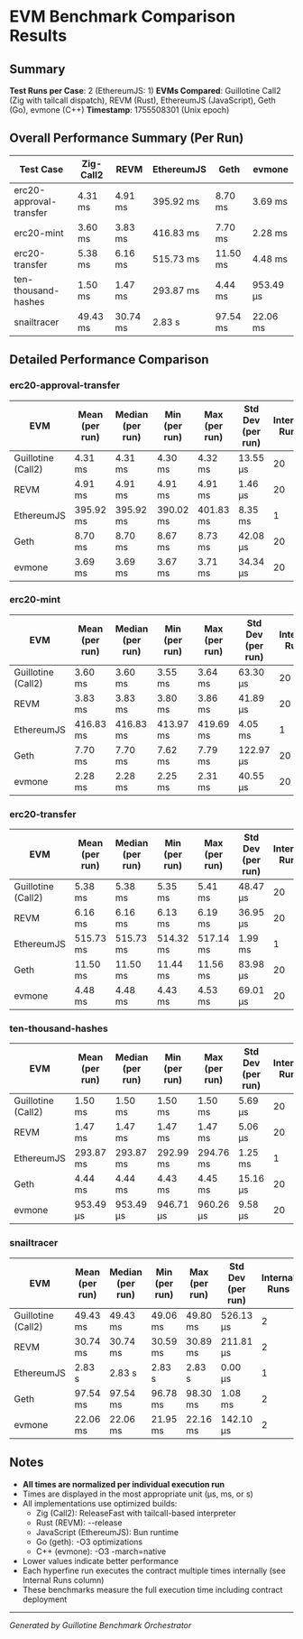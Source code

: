 # EVM Benchmark Comparison Results

## Summary

**Test Runs per Case**: 2 (EthereumJS: 1)
**EVMs Compared**: Guillotine Call2 (Zig with tailcall dispatch), REVM (Rust), EthereumJS (JavaScript), Geth (Go), evmone (C++)
**Timestamp**: 1755508301 (Unix epoch)

## Overall Performance Summary (Per Run)

| Test Case | Zig-Call2 | REVM | EthereumJS | Geth | evmone |
|-----------|-----------|------|------------|------|--------|
| erc20-approval-transfer   | 4.31 ms | 4.91 ms | 395.92 ms | 8.70 ms | 3.69 ms |
| erc20-mint                | 3.60 ms | 3.83 ms | 416.83 ms | 7.70 ms | 2.28 ms |
| erc20-transfer            | 5.38 ms | 6.16 ms | 515.73 ms | 11.50 ms | 4.48 ms |
| ten-thousand-hashes       | 1.50 ms | 1.47 ms | 293.87 ms | 4.44 ms | 953.49 μs |
| snailtracer               | 49.43 ms | 30.74 ms | 2.83 s | 97.54 ms | 22.06 ms |

## Detailed Performance Comparison

### erc20-approval-transfer

| EVM | Mean (per run) | Median (per run) | Min (per run) | Max (per run) | Std Dev (per run) | Internal Runs |
|-----|----------------|------------------|---------------|---------------|-------------------|---------------|
| Guillotine (Call2) | 4.31 ms | 4.31 ms | 4.30 ms | 4.32 ms | 13.55 μs |            20 |
| REVM        | 4.91 ms | 4.91 ms | 4.91 ms | 4.91 ms | 1.46 μs |            20 |
| EthereumJS  | 395.92 ms | 395.92 ms | 390.02 ms | 401.83 ms | 8.35 ms |             1 |
| Geth        | 8.70 ms | 8.70 ms | 8.67 ms | 8.73 ms | 42.08 μs |            20 |
| evmone      | 3.69 ms | 3.69 ms | 3.67 ms | 3.71 ms | 34.34 μs |            20 |

### erc20-mint

| EVM | Mean (per run) | Median (per run) | Min (per run) | Max (per run) | Std Dev (per run) | Internal Runs |
|-----|----------------|------------------|---------------|---------------|-------------------|---------------|
| Guillotine (Call2) | 3.60 ms | 3.60 ms | 3.55 ms | 3.64 ms | 63.30 μs |            20 |
| REVM        | 3.83 ms | 3.83 ms | 3.80 ms | 3.86 ms | 41.89 μs |            20 |
| EthereumJS  | 416.83 ms | 416.83 ms | 413.97 ms | 419.69 ms | 4.05 ms |             1 |
| Geth        | 7.70 ms | 7.70 ms | 7.62 ms | 7.79 ms | 122.97 μs |            20 |
| evmone      | 2.28 ms | 2.28 ms | 2.25 ms | 2.31 ms | 40.55 μs |            20 |

### erc20-transfer

| EVM | Mean (per run) | Median (per run) | Min (per run) | Max (per run) | Std Dev (per run) | Internal Runs |
|-----|----------------|------------------|---------------|---------------|-------------------|---------------|
| Guillotine (Call2) | 5.38 ms | 5.38 ms | 5.35 ms | 5.41 ms | 48.47 μs |            20 |
| REVM        | 6.16 ms | 6.16 ms | 6.13 ms | 6.19 ms | 36.95 μs |            20 |
| EthereumJS  | 515.73 ms | 515.73 ms | 514.32 ms | 517.14 ms | 1.99 ms |             1 |
| Geth        | 11.50 ms | 11.50 ms | 11.44 ms | 11.56 ms | 83.98 μs |            20 |
| evmone      | 4.48 ms | 4.48 ms | 4.43 ms | 4.53 ms | 69.01 μs |            20 |

### ten-thousand-hashes

| EVM | Mean (per run) | Median (per run) | Min (per run) | Max (per run) | Std Dev (per run) | Internal Runs |
|-----|----------------|------------------|---------------|---------------|-------------------|---------------|
| Guillotine (Call2) | 1.50 ms | 1.50 ms | 1.50 ms | 1.50 ms | 5.69 μs |            20 |
| REVM        | 1.47 ms | 1.47 ms | 1.47 ms | 1.47 ms | 5.06 μs |            20 |
| EthereumJS  | 293.87 ms | 293.87 ms | 292.99 ms | 294.76 ms | 1.25 ms |             1 |
| Geth        | 4.44 ms | 4.44 ms | 4.43 ms | 4.45 ms | 15.16 μs |            20 |
| evmone      | 953.49 μs | 953.49 μs | 946.71 μs | 960.26 μs | 9.58 μs |            20 |

### snailtracer

| EVM | Mean (per run) | Median (per run) | Min (per run) | Max (per run) | Std Dev (per run) | Internal Runs |
|-----|----------------|------------------|---------------|---------------|-------------------|---------------|
| Guillotine (Call2) | 49.43 ms | 49.43 ms | 49.06 ms | 49.80 ms | 526.13 μs |             2 |
| REVM        | 30.74 ms | 30.74 ms | 30.59 ms | 30.89 ms | 211.81 μs |             2 |
| EthereumJS  | 2.83 s | 2.83 s | 2.83 s | 2.83 s | 0.00 μs |             1 |
| Geth        | 97.54 ms | 97.54 ms | 96.78 ms | 98.30 ms | 1.08 ms |             2 |
| evmone      | 22.06 ms | 22.06 ms | 21.95 ms | 22.16 ms | 142.10 μs |             2 |


## Notes

- **All times are normalized per individual execution run**
- Times are displayed in the most appropriate unit (μs, ms, or s)
- All implementations use optimized builds:
  - Zig (Call2): ReleaseFast with tailcall-based interpreter
  - Rust (REVM): --release
  - JavaScript (EthereumJS): Bun runtime
  - Go (geth): -O3 optimizations
  - C++ (evmone): -O3 -march=native
- Lower values indicate better performance
- Each hyperfine run executes the contract multiple times internally (see Internal Runs column)
- These benchmarks measure the full execution time including contract deployment

---

*Generated by Guillotine Benchmark Orchestrator*

